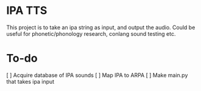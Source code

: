 # IPA TTS

This project is to take an ipa string as input, and output the audio. 
Could be useful for phonetic/phonology research, conlang sound testing etc.

# To-do
[ ] Acquire database of IPA sounds
[ ] Map IPA to ARPA
[ ] Make main.py that takes ipa input
